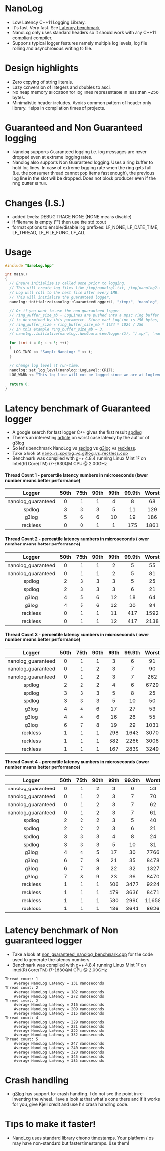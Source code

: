 # NanoLog
* Low Latency C++11 Logging Library. 
* It's fast. Very fast. See [Latency benchmark](#latency-benchmark-of-guaranteed-logger)
* NanoLog only uses standard headers so it should work with any C++11 compliant compiler.
* Supports typical logger features namely multiple log levels, log file rolling and asynchronous writing to file.

# Design highlights
* Zero copying of string literals.
* Lazy conversion of integers and doubles to ascii. 
* No heap memory allocation for log lines representable in less than ~256 bytes.
* Minimalistic header includes. Avoids common pattern of header only library. Helps in compilation times of projects.

# Guaranteed and Non Guaranteed logging
* Nanolog supports Guaranteed logging i.e. log messages are never dropped even at extreme logging rates.
* Nanolog also supports Non Guaranteed logging. Uses a ring buffer to hold log lines. In case of extreme logging rate when the ring gets full (i.e. the consumer thread cannot pop items fast enough), the previous log line in the slot will be dropped. Does not block producer even if the ring buffer is full.

# Changes (I.S.)
* added levels: DEBUG TRACE NONE (NONE means disable)
* if filename is empty ("") then use the std::cout
* format options to enable/disable log prefixes: LF_NONE, LF_DATE_TIME, LF_THREAD, LF_FILE_FUNC, LF_ALL

# Usage
```c++
#include "NanoLog.hpp"

int main()
{
  // Ensure initialize is called once prior to logging.
  // This will create log files like /tmp/nanolog1.txt, /tmp/nanolog2.txt etc.
  // Log will roll to the next file after every 1MB.
  // This will initialize the guaranteed logger.
  nanolog::initialize(nanolog::GuaranteedLogger(), "/tmp/", "nanolog", 1);
  
  // Or if you want to use the non guaranteed logger -
  // ring_buffer_size_mb - LogLines are pushed into a mpsc ring buffer whose size
  // is determined by this parameter. Since each LogLine is 256 bytes,
  // ring_buffer_size = ring_buffer_size_mb * 1024 * 1024 / 256
  // In this example ring_buffer_size_mb = 3.
  // nanolog::initialize(nanolog::NonGuaranteedLogger(3), "/tmp/", "nanolog", 1);
  
  for (int i = 0; i < 5; ++i)
  {
    LOG_INFO << "Sample NanoLog: " << i;
  }
  
  // Change log level at run-time.
  nanolog::set_log_level(nanolog::LogLevel::CRIT);
  LOG_WARN << "This log line will not be logged since we are at loglevel = CRIT";
  
  return 0;
}
```
# Latency benchmark of Guaranteed logger
* A google search for fast logger C++ gives the first result [spdlog](https://github.com/gabime/spdlog)
* There's an interesting [article](https://kjellkod.wordpress.com/2015/06/30/the-worlds-fastest-logger-vs-g3log/) on worst case latency by the author of [g3log](https://github.com/KjellKod/g3log)
* So let's benchmark NanoLog vs [spdlog](https://github.com/gabime/spdlog) vs [g3log](https://github.com/KjellKod/g3log) vs [reckless](https://github.com/mattiasflodin/reckless).
* Take a look at [nano_vs_spdlog_vs_g3log_vs_reckless.cpp](https://github.com/Iyengar111/NanoLog/blob/master/nano_vs_spdlog_vs_g3log_vs_reckless.cpp)
* Benchmark was compiled with g++ 4.8.4 running Linux Mint 17 on Intel(R) Core(TM) i7-2630QM CPU @ 2.00GHz


#### Thread Count 1 - percentile latency numbers in microseconds (lower number means better performance)

|Logger|     50th|     75th|     90th|     99th|   99.9th|    Worst|  Average|
|:-------:|:-------:|:-----:|:----------:|:------:|:------:|:------:|:------:|
|nanolog_guaranteed      |  0|        1|        1|        4|        8|       68| 0.347930|
|spdlog|3|        3|        3|        5|       11|      129| 2.588590|
|g3log|     5|        6|        6|       10|       19|      186| 5.206230|
|reckless|  0|        0|        1|        1|      175|     1861| 1.829760|

#### Thread Count 2 - percentile latency numbers in microseconds (lower number means better performance)

|Logger|     50th|     75th|     90th|     99th|   99.9th|    Worst|  Average|
|:-------:|:-------:|:-----:|:----------:|:------:|:------:|:------:|:------:|
|nanolog_guaranteed|        0|        1|        1|        2|        5|       55| 0.457240|
|nanolog_guaranteed|        0|        1|        1|        2|        5|       81| 0.459090|
|spdlog|        2|        3|        3|        3|        5|       25| 2.449580|
|spdlog|        2|        3|        3|        3|        6|       21| 2.457150|
|g3log|        4|        5|        6|       12|       18|       64| 4.574850|
|g3log|        4|        5|        6|       12|       20|       84| 4.586590|
|reckless|        0|        1|        1|       11|      417|     1592| 4.412750|
|reckless|        0|        1|        1|       12|      417|     2138| 4.427810|


#### Thread Count 3 - percentile latency numbers in microseconds (lower number means better performance)

|Logger|     50th|     75th|     90th|     99th|   99.9th|    Worst|  Average|
|:-------:|:-------:|:-----:|:----------:|:------:|:------:|:------:|:------:|
|nanolog_guaranteed|        0|        1|        1|        3|        6|       91| 0.450700|
|nanolog_guaranteed|        0|        1|        2|        3|        7|       90| 0.676050|
|nanolog_guaranteed|        0|        1|        2|        3|        7|      262| 0.680430|
|spdlog|        2|        2|        2|        4|        6|     6729| 1.803570|
|spdlog|        3|        3|        3|        5|        8|       25| 2.679420|
|spdlog|        3|        3|        3|        5|       10|       50| 2.685230|
|g3log|        4|        4|        6|       17|       27|       53| 4.385530|
|g3log|        4|        4|        6|       16|       26|       55| 4.435680|
|g3log|        6|        7|        8|       19|       29|     1031| 5.896250|
|reckless|        1|        1|        1|      298|     1643|     3070|11.208420|
|reckless|        1|        1|        1|      382|     2266|     3006|12.310360|
|reckless|        1|        1|        1|      167|     2839|     3249|12.754520|


#### Thread Count 4 - percentile latency numbers in microseconds (lower number means better performance)
|Logger|     50th|     75th|     90th|     99th|   99.9th|    Worst|  Average|
|:-------:|:-------:|:-----:|:----------:|:------:|:------:|:------:|:------:|
|nanolog_guaranteed|        0|        1|        2|        3|        6|       53| 0.582140|
|nanolog_guaranteed|        0|        1|        2|        3|        7|       70| 0.608980|
|nanolog_guaranteed|        0|        1|        2|        3|        7|       62| 0.803630|
|nanolog_guaranteed|        0|        1|        2|        3|        7|       61| 0.797270|
|spdlog|        2|        2|        2|        3|        5|       40| 1.767930|
|spdlog|        2|        2|        2|        3|        6|       21| 1.768640|
|spdlog|        3|        3|        3|        4|        8|       24| 2.676170|
|spdlog|        3|        3|        3|        5|       10|       31| 2.698580|
|g3log|        4|        4|        5|       17|       30|     7766| 4.620760|
|g3log|        6|        7|        9|       21|       35|     8478| 6.368940|
|g3log|        6|        7|        8|       22|       32|     1327| 7.023880|
|g3log|        7|        8|        9|       23|       36|     8470| 7.831750|
|reckless|        1|        1|        1|      506|     3477|     9224|18.959310|
|reckless|        1|        1|        1|      479|     3636|     8471|19.181160|
|reckless|        1|        1|        1|      530|     2990|    11658|19.245110|
|reckless|        1|        1|        1|      436|     3641|     8626|19.342780|



# Latency benchmark of Non guaranteed logger
* Take a look at [non_guaranteed_nanolog_benchmark.cpp](https://github.com/Iyengar111/NanoLog/blob/master/non_guaranteed_nanolog_benchmark.cpp) for the code used to generate the latency numbers.
* Benchmark was compiled with g++ 4.8.4 running Linux Mint 17 on Intel(R) Core(TM) i7-2630QM CPU @ 2.00GHz
```
Thread count: 1
	Average NanoLog Latency = 131 nanoseconds
Thread count: 2
	Average NanoLog Latency = 182 nanoseconds
	Average NanoLog Latency = 272 nanoseconds
Thread count: 3
	Average NanoLog Latency = 216 nanoseconds
	Average NanoLog Latency = 209 nanoseconds
	Average NanoLog Latency = 315 nanoseconds
Thread count: 4
	Average NanoLog Latency = 229 nanoseconds
	Average NanoLog Latency = 221 nanoseconds
	Average NanoLog Latency = 233 nanoseconds
	Average NanoLog Latency = 332 nanoseconds
Thread count: 5
	Average NanoLog Latency = 247 nanoseconds
	Average NanoLog Latency = 240 nanoseconds
	Average NanoLog Latency = 320 nanoseconds
	Average NanoLog Latency = 345 nanoseconds
	Average NanoLog Latency = 383 nanoseconds
```
# Crash handling
* [g3log](https://github.com/KjellKod/g3log) has support for crash handling. I do not see the point in re-inventing the wheel. Have a look at that what's done there and if it works for you, give Kjell credit and use his crash handling code.

# Tips to make it faster!
* NanoLog uses standard library chrono timestamps. Your platform / os may have non-standard but faster timestamps. Use them!
